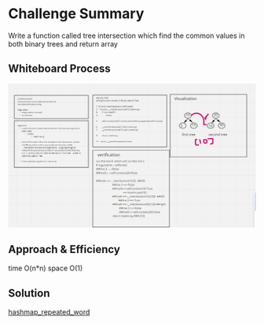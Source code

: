 # Challenge Summary

Write a function called tree intersection which find the common values in both binary trees and return array

## Whiteboard Process

![hashmap_repeated_word](../../../../imgs/hashmap-tree-intersection.png)

## Approach & Efficiency

time O(n\*n)
space O(1)

## Solution

[hashmap_repeated_word](https://github.com/amarh-ayman/401_data-structures-and-algorithms/tree/main/Data-Structures/challenges/Algorithm/hashmap_tree_intersection/hashmap_tree_intersection.py)
